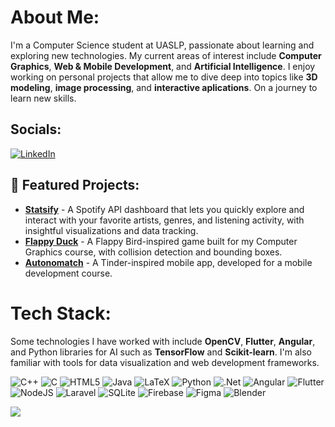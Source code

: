 # About Me:
I'm a Computer Science student at UASLP, passionate about learning and exploring new technologies. My current areas of interest include **Computer Graphics**, **Web & Mobile Development**, and **Artificial Intelligence**. I enjoy working on personal projects that allow me to dive deep into topics like **3D modeling**, **image processing**, and **interactive aplications**. On a journey to learn new skills.

## Socials:
[![LinkedIn](https://img.shields.io/badge/LinkedIn-%230077B5.svg?logo=linkedin&logoColor=white)](https://linkedin.com/in/miguel-angel-garcia-5633672a0/)

## 🚀 Featured Projects:
- **[Statsify]((https://github.com/MiguelGarciaVargas/Statsify))** - A Spotify API dashboard that lets you quickly explore and interact with your favorite artists, genres, and listening activity, with insightful visualizations and data tracking.
- **[Flappy Duck](https://github.com/MiguelGarciaVargas/Flappy-Duck)** - A Flappy Bird-inspired game built for my Computer Graphics course, with collision detection and bounding boxes.
- **[Autonomatch](https://github.com/MiguelGarciaVargas/AutonoMatch)** - A Tinder-inspired mobile app, developed for a mobile development course.


# Tech Stack:
Some technologies I have worked with include **OpenCV**, **Flutter**, **Angular**, and Python libraries for AI such as **TensorFlow** and **Scikit-learn**. I'm also familiar with tools for data visualization and web development frameworks.


![C++](https://img.shields.io/badge/c++-%2300599C.svg?style=for-the-badge&logo=c%2B%2B&logoColor=white) ![C](https://img.shields.io/badge/c-%2300599C.svg?style=for-the-badge&logo=c&logoColor=white) ![HTML5](https://img.shields.io/badge/html5-%23E34F26.svg?style=for-the-badge&logo=html5&logoColor=white) ![Java](https://img.shields.io/badge/java-%23ED8B00.svg?style=for-the-badge&logo=openjdk&logoColor=white) ![LaTeX](https://img.shields.io/badge/latex-%23008080.svg?style=for-the-badge&logo=latex&logoColor=white) ![Python](https://img.shields.io/badge/python-3670A0?style=for-the-badge&logo=python&logoColor=ffdd54) ![.Net](https://img.shields.io/badge/.NET-5C2D91?style=for-the-badge&logo=.net&logoColor=white) ![Angular](https://img.shields.io/badge/angular-%23DD0031.svg?style=for-the-badge&logo=angular&logoColor=white) ![Flutter](https://img.shields.io/badge/Flutter-%2302569B.svg?style=for-the-badge&logo=Flutter&logoColor=white) ![NodeJS](https://img.shields.io/badge/node.js-6DA55F?style=for-the-badge&logo=node.js&logoColor=white) ![Laravel](https://img.shields.io/badge/laravel-%23FF2D20.svg?style=for-the-badge&logo=laravel&logoColor=white) ![SQLite](https://img.shields.io/badge/sqlite-%2307405e.svg?style=for-the-badge&logo=sqlite&logoColor=white) ![Firebase](https://img.shields.io/badge/firebase-a08021?style=for-the-badge&logo=firebase&logoColor=ffcd34) ![Figma](https://img.shields.io/badge/figma-%23F24E1E.svg?style=for-the-badge&logo=figma&logoColor=white) ![Blender](https://img.shields.io/badge/blender-%23F5792A.svg?style=for-the-badge&logo=blender&logoColor=white) 

![](https://github-readme-stats.vercel.app/api/top-langs/?username=MiguelGarciaVargas&theme=dark&hide_border=false&include_all_commits=false&count_private=false&layout=compact)

<!-- Proudly created with GPRM ( https://gprm.itsvg.in ) -->
